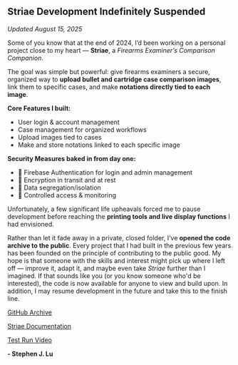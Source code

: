 ## Striae Development Indefinitely Suspended

*Updated August 15, 2025*

Some of you know that at the end of 2024, I’d been working on a personal project close to my heart — **Striae**, a *Firearms Examiner’s Comparison Companion*.

The goal was simple but powerful: give firearms examiners a secure, organized way to **upload bullet and cartridge case comparison images**, link them to specific cases, and make **notations directly tied to each image**.

**Core Features I built:**
- User login & account management
- Case management for organized workflows
- Upload images tied to cases
- Make and store notations linked to each specific image

**Security Measures baked in from day one:**
- 🔐 Firebase Authentication for login and admin management
- 🔐 Encryption in transit and at rest
- 🔐 Data segregation/isolation
- 🔐 Controlled access & monitoring

Unfortunately, a few significant life upheavals forced me to pause development before reaching the **printing tools and live display functions** I had envisioned.

Rather than let it fade away in a private, closed folder, I’ve **opened the code archive to the public**. Every project that I had built in the previous few years has been founded on the principle of contributing to the public good. My hope is that someone with the skills and interest might pick up where I left off — improve it, adapt it, and maybe even take *Striae* further than I imagined. If that sounds like you (or you know someone who'd be interested), the code is now available for anyone to view and build upon. In addition, I may resume development in the future and take this to the finish line.

[GitHub Archive](https://github.com/StephenJLu/striae)

[Striae Documentation](https://docs.stephenjlu.com/)

[Test Run Video](https://youtu.be/G4S2-jpke68)

**- Stephen J. Lu**
